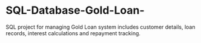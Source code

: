 # SQL-Database-Gold-Loan-
SQL project for managing Gold Loan system includes customer details, loan records, interest calculations and repayment tracking.
